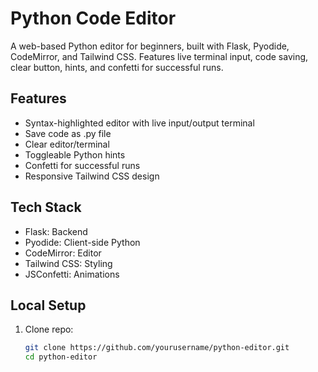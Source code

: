 # Python Code Editor

A web-based Python editor for beginners, built with Flask, Pyodide, CodeMirror, and Tailwind CSS. Features live terminal input, code saving, clear button, hints, and confetti for successful runs.

## Features
- Syntax-highlighted editor with live input/output terminal
- Save code as .py file
- Clear editor/terminal
- Toggleable Python hints
- Confetti for successful runs
- Responsive Tailwind CSS design

## Tech Stack
- Flask: Backend
- Pyodide: Client-side Python
- CodeMirror: Editor
- Tailwind CSS: Styling
- JSConfetti: Animations

## Local Setup
1. Clone repo:
   ```bash
   git clone https://github.com/yourusername/python-editor.git
   cd python-editor